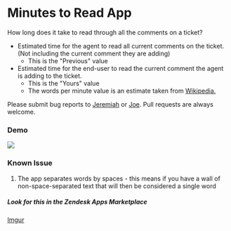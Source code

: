 # Minutes to Read App

How long does it take to read through all the comments on a ticket?

- Estimated time for the agent to read all current comments on the ticket. (Not including the current comment they are adding)
  + This is the "Previous" value
- Estimated time for the end-user to read the current comment the agent is adding to the ticket.
  + This is the "Yours" value
  + The words per minute value is an estimate taken from [Wikipedia.](http://en.wikipedia.org/wiki/Words_per_minute#Reading_and_comprehension)

Please submit bug reports to [Jeremiah](https://github.com/jeremiahcurrier) or [Joe](https://github.com/jstjoe). Pull requests are always welcome.

### Demo

![](http://i.imgur.com/Ps5mF95.png)

### Known Issue

1. The app separates words by spaces - this means if you have a wall of non-space-separated text that will then be considered a single word

##### Look for this in the Zendesk Apps Marketplace

[Imgur](http://i.imgur.com/UjexmDD.png)
